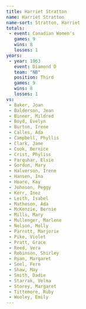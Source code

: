 ```yaml
---
title: Harriet Stratton
name: Harriet Stratton
name-sort: Stratton, Harriet
totals:
 - event: Canadian Women's
   games: 9
   wins: 8
   losses: 1
years:
 - year: 1963
   event: Diamond D
   team: "NB"
   position: Third
   games: 9
   wins: 8
   losses: 1
vs:
 - Baker, Joan
 - Balderson, Jean
 - Binner, Mildred
 - Boyd, Evelyn
 - Burton, Irene
 - Calles, Ada
 - Campbell, Phyllis
 - Clark, Jane
 - Cook, Bernice
 - Crist, Phyliss
 - Farquhar, Elsie
 - Gordon, Mary
 - Halverson, Irene
 - Hansen, Ina
 - Hoare, Kay
 - Johnson, Peggy
 - Kerr, Inez
 - Leith, Isabel
 - Matheson, Ada
 - McKenzie, Bernie
 - Mills, Mary
 - Mullenger, Marlene
 - Nelson, Molly
 - Parrott, Marjorie
 - Pike, Violet
 - Pratt, Grace
 - Reed, Vera
 - Robinson, Shirley
 - Ryan, Margaret
 - Seel, Fern
 - Shaw, May
 - Smith, Dadie
 - Starrak, Velma
 - Storey, Margaret
 - Tittemore, Ruby
 - Wooley, Emily
---
```

